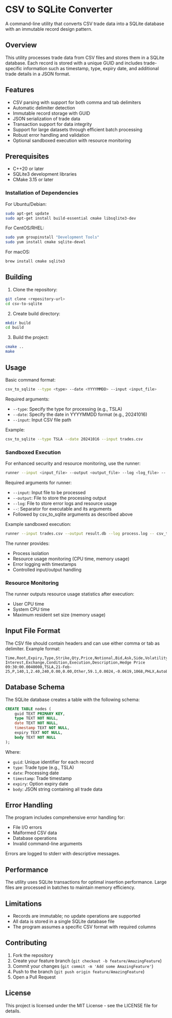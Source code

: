 # CSV to SQLite Converter

A command-line utility that converts CSV trade data into a SQLite database with an immutable record design pattern.

## Overview

This utility processes trade data from CSV files and stores them in a SQLite database. Each record is stored with a unique GUID and includes trade-specific information such as timestamp, type, expiry date, and additional trade details in a JSON format.

## Features

- CSV parsing with support for both comma and tab delimiters
- Automatic delimiter detection
- Immutable record storage with GUID
- JSON serialization of trade data
- Transaction support for data integrity
- Support for large datasets through efficient batch processing
- Robust error handling and validation
- Optional sandboxed execution with resource monitoring


## Prerequisites

- C++20 or later
- SQLite3 development libraries
- CMake 3.15 or later

### Installation of Dependencies

For Ubuntu/Debian:
```bash
sudo apt-get update
sudo apt-get install build-essential cmake libsqlite3-dev
```

For CentOS/RHEL:
```bash
sudo yum groupinstall "Development Tools"
sudo yum install cmake sqlite-devel
```

For macOS:
```bash
brew install cmake sqlite3
```

## Building

1. Clone the repository:
```bash
git clone <repository-url>
cd csv-to-sqlite
```

2. Create build directory:
```bash
mkdir build
cd build
```

3. Build the project:
```bash
cmake ..
make
```

## Usage

Basic command format:
```bash
csv_to_sqlite --type <type> --date <YYYYMMDD> --input <input_file>
```

Required arguments:
- `--type`: Specify the type for processing (e.g., TSLA)
- `--date`: Specify the date in YYYYMMDD format (e.g., 20241016)
- `--input`: Input CSV file path

Example:
```bash
csv_to_sqlite --type TSLA --date 20241016 --input trades.csv
```

### Sandboxed Execution
For enhanced security and resource monitoring, use the runner:
```bash
runner --input <input_file> --output <output_file> --log <log_file> -- csv_to_sqlite --type <type> --date <date>
```

Required arguments for runner:
- `--input`: Input file to be processed
- `--output`: File to store the processing output
- `--log`: File to store error logs and resource usage
- `--`: Separator for executable and its arguments
- Followed by csv_to_sqlite arguments as described above

Example sandboxed execution:
```bash
runner --input trades.csv --output result.db --log process.log -- csv_to_sqlite --type TSLA --date 20241016
```

The runner provides:
- Process isolation
- Resource usage monitoring (CPU time, memory usage)
- Error logging with timestamps
- Controlled input/output handling

### Resource Monitoring
The runner outputs resource usage statistics after execution:
- User CPU time
- System CPU time
- Maximum resident set size (memory usage)


## Input File Format

The CSV file should contain headers and can use either comma or tab as delimiter. Example format:
```
Time,Root,Expiry,Type,Strike,Qty,Price,Notional,Bid,Ask,Side,Volatility,Change,Delta,Open Interest,Exchange,Condition,Execution,Description,Hedge Price
09:30:00.0040000,TSLA,21-Feb-25,P,140,1,2.40,240,0.00,0.00,Other,59.1,0.0024,-0.0619,1068,PHLX,AutoExecution,,,221.46
```

## Database Schema

The SQLite database creates a table with the following schema:

```sql
CREATE TABLE nodes (
    guid TEXT PRIMARY KEY,
    type TEXT NOT NULL,
    date TEXT NOT NULL,
    timestamp TEXT NOT NULL,
    expiry TEXT NOT NULL,
    body TEXT NOT NULL
);
```

Where:
- `guid`: Unique identifier for each record
- `type`: Trade type (e.g., TSLA)
- `date`: Processing date
- `timestamp`: Trade timestamp
- `expiry`: Option expiry date
- `body`: JSON string containing all trade data

## Error Handling

The program includes comprehensive error handling for:
- File I/O errors
- Malformed CSV data
- Database operations
- Invalid command-line arguments

Errors are logged to stderr with descriptive messages.

## Performance

The utility uses SQLite transactions for optimal insertion performance. Large files are processed in batches to maintain memory efficiency.

## Limitations

- Records are immutable; no update operations are supported
- All data is stored in a single SQLite database file
- The program assumes a specific CSV format with required columns

## Contributing

1. Fork the repository
2. Create your feature branch (`git checkout -b feature/AmazingFeature`)
3. Commit your changes (`git commit -m 'Add some AmazingFeature'`)
4. Push to the branch (`git push origin feature/AmazingFeature`)
5. Open a Pull Request

## License

This project is licensed under the MIT License - see the LICENSE file for details.
